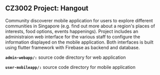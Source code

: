 ## CZ3002 Project: Hangout

Community discoverer mobile application for users to explore different communities in Singapore (e.g. find out more about a region's places of interests, food options, events happenings). Project includes an administraion web interface for the various staff to configure the information displayed on the mobile application. Both interfaces is built using flutter framework with Firebase as backend and database.

**`admin-webapp/:`** source code directory for web application

**`user-mobileapp/:`** source code directory for mobile application

